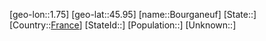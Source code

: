 ﻿---
location: [45.95,1.75]
type: City
tags:
- geo/City


SpocWebEntityId: 29298
isDeleted: false
confidential: public

---
[geo-lon::1.75]
[geo-lat::45.95]
[name::Bourganeuf]
[State::]
[Country::[France](geo/Continent/Europe/France.md)]
[StateId::]
[Population::]
[Unknown::]

